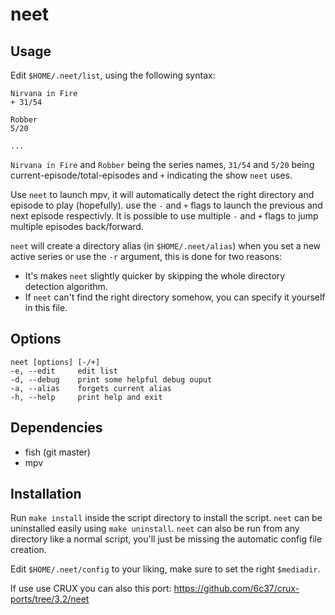 # neet

## Usage

Edit `$HOME/.neet/list`, using the following syntax:
```
Nirvana in Fire
+ 31/54

Robber
5/20

...
```

`Nirvana in Fire` and `Robber` being the series names, `31/54` and
`5/20` being current-episode/total-episodes and `+` indicating the
show `neet` uses.

Use `neet` to launch mpv, it will automatically detect the right directory
and episode to play (hopefully). use the `-` and `+` flags to launch
the previous and next episode respectivly. It is possible to use multiple
`-` and `+` flags to jump multiple episodes back/forward.

`neet` will create a directory alias (in `$HOME/.neet/alias`) when you set a new active series or use
the `-r` argument, this is done for two reasons:
* It's makes `neet` slightly quicker by skipping the whole directory detection
  algorithm.
* If `neet` can't find the right directory somehow, you can specify it
  yourself in this file.

## Options

```
neet [options] [-/+]
-e, --edit     edit list
-d, --debug    print some helpful debug ouput
-a, --alias    forgets current alias
-h, --help     print help and exit
```

## Dependencies

* fish (git master)
* mpv

## Installation

Run `make install` inside the script directory to install the script.
`neet` can be uninstalled easily using `make uninstall`.
`neet` can also be run from any directory like a normal script, you'll just be missing the automatic config file creation.

Edit `$HOME/.neet/config` to your liking, make sure to set the right `$mediadir`.

If use use CRUX you can also this port: https://github.com/6c37/crux-ports/tree/3.2/neet
